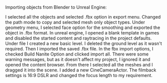 Importing objects from Blender to Unreal Engine:

I selected all the objects and selected .fbx option in export menu. 
Changed the path mode to copy and selected mesh only object types. Under geometry menu, I selected face option for the smoothing and exported the object in .fbx format. 
In unreal engine, I opened a blank template in games and disabled the started content and raytracing in the project defaults. 
Under file I created a new basic level. I deleted the ground level as it wasn't required. Then I imported the saved .fbx file. 
In the fbx import options, I checked Build Nanite Option and clicked import all. There were some warning messages, but as it doesn't affect my project, I ignored it and opened the content browser. 
From there I selected all the meshes and I dragged it into the scene. 
I added a new CineCameraActor. The filmback settings is 16:9 DSLR and changed the focus length to my requirement.

